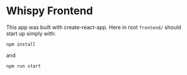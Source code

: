 # Whispy Frontend

This app was built with create-react-app. Here in root `frontend/` should start up simply with:

`npm install`

and

`npm run start`

